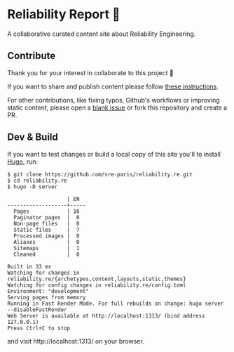 # Reliability Report 📰

A collaborative curated content site about Reliability Engineering.

## Contribute

Thank you for your interest in collaborate to this project :tada:

If you want to share and publish content please follow [these instructions](content/contribute.md). 

For other contributions, like fixing typos, Github's workflows or improving static content, please open a [blank issue](https://github.com/sre-paris/reliability.re/issues/new) or fork this repository and create a PR.

## Dev & Build

If you want to test changes or build a local copy of this site you'll to install [Hugo](https://gohugo.io/getting-started/quick-start/), run:

```
$ git clone https://github.com/sre-paris/reliability.re.git
$ cd reliability.re
$ hugo -D server

                   | EN  
-------------------+-----
  Pages            | 16  
  Paginator pages  |  0  
  Non-page files   |  0  
  Static files     |  7  
  Processed images |  0  
  Aliases          |  0  
  Sitemaps         |  1  
  Cleaned          |  0  

Built in 33 ms
Watching for changes in reliability.re/{archetypes,content,layouts,static,themes}
Watching for config changes in reliability.re/config.toml
Environment: "development"
Serving pages from memory
Running in Fast Render Mode. For full rebuilds on change: hugo server --disableFastRender
Web Server is available at http://localhost:1313/ (bind address 127.0.0.1)
Press Ctrl+C to stop
```
and visit http://localhost:1313/ on your browser.
